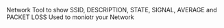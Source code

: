 Network Tool to show SSID, DESCRIPTION, STATE, SIGNAL, AVERAGE and PACKET LOSS
Used to moniotr your Network
